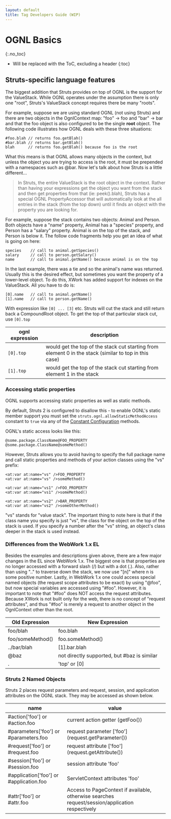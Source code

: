 ```yaml
---
layout: default
title: Tag Developers Guide (WIP)
---
```


# OGNL Basics
{:.no_toc}

* Will be replaced with the ToC, excluding a header
{:toc}

## Struts-specific language features

The biggest addition that Struts provides on top of OGNL is the support for the ValueStack. While OGNL operates under 
the assumption there is only one "root", Struts's ValueStack concept requires there be many "roots".

For example, suppose we are using standard OGNL (not using Struts) and there are two objects in the OgnlContext map: 
"foo" -> foo and "bar" -> bar and that the foo object is also configured to be the single **root** object. 
The following code illustrates how OGNL deals with these three situations:

```
#foo.blah // returns foo.getBlah()
#bar.blah // returns bar.getBlah()
blah      // returns foo.getBlah() because foo is the root
```

What this means is that OGNL allows many objects in the context, but unless the object you are trying to access is the root, 
it must be prepended with a namespaces such as @bar. Now let's talk about how Struts is a little different...

> In Struts, the entire ValueStack is the root object in the context. Rather than having your expressions get the object 
> you want from the stack and then get properties from that (ie: peek().blah), Struts has a special OGNL PropertyAccessor 
> that will automatically look at the all entries in the stack (from the top down) until it finds an object with the property 
> you are looking for.

For example, suppose the stack contains two objects: Animal and Person. Both objects have a "name" property, Animal has 
a "species" property, and Person has a "salary" property. Animal is on the top of the stack, and Person is below it. 
The follow code fragments help you get an idea of what is going on here:

```
species    // call to animal.getSpecies()
salary     // call to person.getSalary()
name       // call to animal.getName() because animal is on the top
```

In the last example, there was a tie and so the animal's name was returned. Usually this is the desired effect, but 
sometimes you want the property of a lower-level object. To do this, XWork has added support for indexes on the ValueStack. 
All you have to do is:

```
[0].name   // call to animal.getName()
[1].name   // call to person.getName()
```

With expression like `[0] ... [3]` etc. Struts will cut the stack and still return back a CompoundRoot object. To get 
the top of that particular stack cut, use `[0].top`

|ognl expression|description|
|---------------|-----------|
|`[0].top`|would get the top of the stack cut starting from element 0 in the stack (similar to top in this case)|
|`[1].top`|would get the top of the stack cut starting from element 1 in the stack|

### Accessing static properties

OGNL supports accessing static properties as well as static methods.

By default, Struts 2 is configured to disallow this - to enable OGNL's static member support you must set the
`struts.ognl.allowStaticMethodAccess` constant to `true` via any of the [Constant Configuration](../core-developers/constant-configuration.html) methods.

OGNL's static access looks like this:

```
@some.package.ClassName@FOO_PROPERTY
@some.package.ClassName@someMethod()
```

However, Struts allows you to avoid having to specify the full package name and call static properties and methods of your 
action classes using the "vs" prefix:

```
<at:var at:name="vs" />FOO_PROPERTY
<at:var at:name="vs" />someMethod()

<at:var at:name="vs1" />FOO_PROPERTY
<at:var at:name="vs1" />someMethod()

<at:var at:name="vs2" />BAR_PROPERTY
<at:var at:name="vs2" />someOtherMethod()
```

"vs" stands for "value stack". The important thing to note here is that if the class name you specify is just "vs", 
the class for the object on the top of the stack is used. If you specify a number after the "vs" string, an object's 
class deeper in the stack is used instead.

### Differences from the WebWork 1.x EL

Besides the examples and descriptions given above, there are a few major changes in the EL since WebWork 1.x. The biggest 
one is that properties are no longer accessed with a forward slash (/) but with a dot (.). Also, rather than using ".." 
to traverse down the stack, we now use "[n]" where n is some positive number. Lastly, in WebWork 1.x one could access 
special named objects (the request scope attributes to be exact) by using "@foo", but now special variables are accessed 
using "#foo". However, it is important to note that "#foo" does NOT access the request attributes. Because XWork is not 
built only for the web, there is no concept of "request attributes", and thus "#foo" is merely a request to another 
object in the OgnlContext other than the root.

|Old Expression|New Expression|
|--------------|--------------|
|foo/blah|foo.blah|
|foo/someMethod()|foo.someMethod()|
|../bar/blah|[1].bar.blah|
|@baz|not directly supported, but #baz is similar|
|.|'top' or [0]|

### Struts 2 Named Objects

Struts 2 places request parameters and request, session, and application attributes on the OGNL stack. They may be accessed 
as shown below.

|name|value|
|----|-----|
|#action['foo'] or #action.foo|current action getter (getFoo())|
|#parameters['foo'] or #parameters.foo|request parameter ['foo'] (request.getParameter())|
|#request['foo'] or #request.foo|request attribute ['foo'] (request.getAttribute())|
|#session['foo'] or #session.foo|session attribute 'foo'|
|#application['foo'] or #application.foo|ServletContext attributes 'foo'|
|#attr['foo'] or #attr.foo|Access to PageContext if available, otherwise searches request/session/application respectively|
